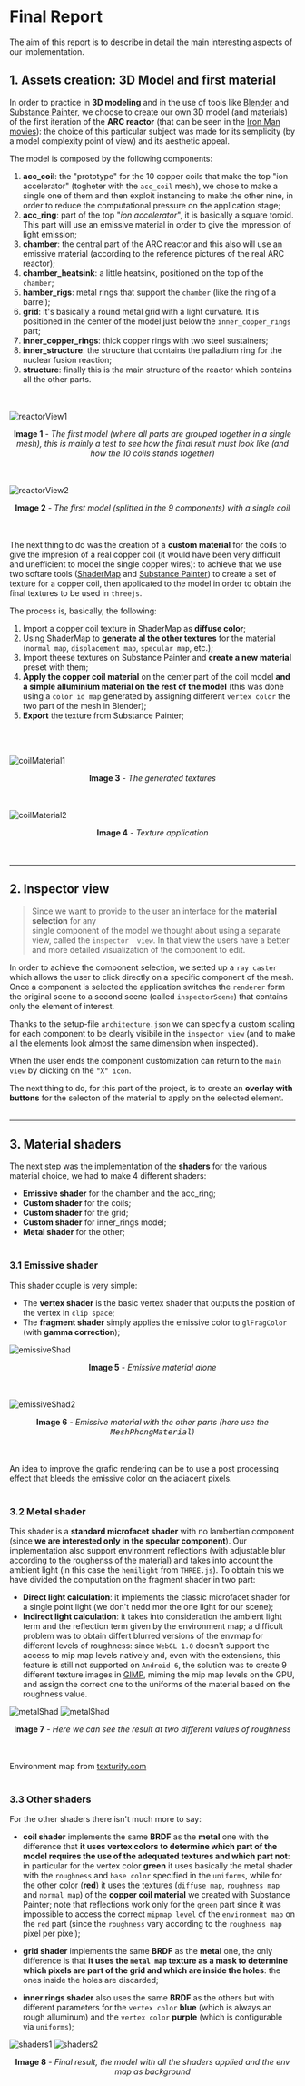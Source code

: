 # Final Report

The aim of this report is to describe in detail the main interesting aspects of our implementation. 

## **1**. Assets creation: 3D Model and first material
In order to practice in **3D modeling** and in the use of tools like 
[Blender](https://www.blender.org/) and [Substance Painter](https://www.substance3d.com/), 
we choose to create our own 3D model (and materials) of the first iteration of the 
**ARC reactor** (that can be seen in the 
[Iron Man movies](https://it.wikipedia.org/wiki/Iron_Man_(film))): 
the choice of this particular subject was made for its semplicity (by a model complexity 
point of view) and its aesthetic appeal.

The model is composed by the following components:
1.  **acc_coil**: the "prototype" for the 10 copper coils that make the top "ion accelerator" 
(togheter with the `acc_coil` mesh), we chose to make a single one of them and then exploit 
instancing to make the other nine, in order to reduce the computational pressure on the 
application stage;
2.  **acc_ring**: part of the top "*ion accelerator*", it is basically a square toroid. 
This part will use an emissive material in order to give the impression of light emission;
3.  **chamber**: the central part of the ARC reactor and this also will use an emissive 
material (according to the reference pictures of the real ARC reactor);
4.  **chamber_heatsink**: a little heatsink, positioned on the top of the `chamber`;
5.  **hamber_rigs**: metal rings that support the `chamber` (like the ring of a barrel);
6.  **grid**: it's basically a round metal grid with a light curvature. 
It is positioned in the center of the model just below the `inner_copper_rings` part;
7.  **inner_copper_rings**: thick copper rings with two steel sustainers;
8.  **inner_structure**: the structure that contains the palladium ring for the nuclear fusion reaction;
9.  **structure**: finally this is tha main structure of the reactor which contains all the other parts.

<br/><br/>
![reactorView1](assets/images/ArcBuild1.png)
<div style="text-align: center;"><strong>Image 1</strong> - <em>The first model (where all parts are grouped together in a single mesh), 
this is mainly a test to see how the final result must look like
(and how the 10 coils stands together)</em></div>
<br/><br/>

![reactorView2](assets/images/ArcBuild2.png)
<div style="text-align: center;"><strong>Image 2</strong> - <em>The first model (splitted in the 9 components) with a single coil</em></div>
<br/><br/>

The next thing to do was the creation of a **custom material** for the coils to give the 
impresion of a real copper coil (it would have been very difficult and unefficient to model 
the single copper wires): to achieve that we use two softare tools 
([ShaderMap](https://shadermap.com/home/) and [Substance Painter](https://www.substance3d.com/)) 
to create a set of texture for a copper coil, then applicated to the model in order to obtain 
the final textures to be used in `threejs`.

The process is, basically, the following:
1.  Import a copper coil texture in ShaderMap as **diffuse color**;
2.  Using ShaderMap to **generate al the other textures** for the material (`normal map`, 
`displacement map`, `specular map`, etc.);
3.  Import theese textures on Substance Painter and **create a new material** preset with them;
4.  **Apply the copper coil material** on the center part of the coil model 
**and a simple alluminium material on the rest of the model** (this was done using a 
`color id map` generated by assigning different `vertex color` the two part of the mesh in Blender);
5.  **Export** the texture from Substance Painter;

<br/><br/>

![coilMaterial1](assets/images/ArcBuild3.png)
<div style="text-align: center;"><strong>Image 3</strong> - <em>The generated textures</em></div>
<br/><br/>

![coilMaterial2](assets/images/ArcBuild4.png)
<div style="text-align: center;"><strong>Image 4</strong> - <em>Texture application</em></div>
<br/><br/>

---
## **2**. Inspector view
> Since we want to provide to the user an interface for the **material selection** for any  
single component of the model we thought about using a separate view, called the `inspector 
view`. In that view the users have a better and more detailed visualization of the component to edit.

In order to achieve the component selection, we setted up a `ray caster` which allows the user to click directly on a specific component of the mesh. 
Once a component is selected the application switches the `renderer` form the original scene to a second scene (called `inspectorScene`) that contains only the element of interest.

Thanks to the setup-file `architecture.json` we can specify a custom scaling for each component to be clearly visibile in the `inspector view` (and to make all the elements look almost the same dimension when inspected).

When the user ends the component customization can return to the `main view` by clicking on the `"X" icon`.

The next thing to do, for this part of the project, is to create an **overlay with buttons** for the selecton of the material to apply on the selected element.
<br/><br/>

---
## **3**. Material shaders

The next step was the implementation of the **shaders** for the various material choice, we had to make 4 different shaders:
-   **Emissive shader** for the chamber and the acc_ring;
-   **Custom shader** for the coils;
-   **Custom shader** for the grid;
-   **Custom shader** for inner_rings model;
-   **Metal shader** for the other;
<br/><br/>

### **3.1** Emissive shader
This shader couple is very simple:
-   The **vertex shader** is the basic vertex shader that outputs the position of the vertex in `clip space`;
-   The **fragment shader** simply applies the emissive color to `glFragColor` (with **gamma correction**);

![emissiveShad](assets/images/shaders1.png)
<div style="text-align: center;"><strong>Image 5</strong> - <em>Emissive material alone</em></div>
<br/><br/>

![emissiveShad2](assets/images/shaders2.png)
<div style="text-align: center;"><strong>Image 6</strong> - <em>Emissive material with the other parts (here use the <tt>MeshPhongMaterial</tt>)</em></div>
<br/><br/>

An idea to improve the grafic rendering can be to use a post processing effect that bleeds the emissive color on the adiacent pixels.
<br/><br/>

### **3.2** Metal shader

This shader is a **standard microfacet shader** with no lambertian component (since **we are interested only in the specular component**).
Our implementation also support environment reflections (with adjustable blur according to the roughenss of the material) and takes into account the ambient light (in this case the `hemilight` from `THREE.js`).
To obtain this we have divided the computation on the fragment shader in two part:
-   **Direct light calculation**: it implements the classic microfacet shader for a single point light (we don't nedd mor the one light for our scene);
-   **Indirect light calculation**: it takes into consideration the ambient light term and the reflection term given by the environment map; a difficult problem was to obtain differt blurred versions of the envmap for different levels of roughness: since `WebGL 1.0` doesn't support the access to mip map levels natively and, even with the extensions, this feature is still not supported on `Android 6`, the solution was to create 9 different texture images in [GIMP](https://www.gimp.org/), miming the mip map levels on the GPU, and assign the correct one to the uniforms of the material based on the roughness value.

![metalShad](assets/images/shaders3.png)
![metalShad](assets/images/shaders4.png)
<div style="text-align: center;"><strong>Image 7</strong> - <em>Here we can see the result at two different values of roughness</em></div>
<br/><br/>

Environment map from [texturify.com](texturify.com)
<br/><br/>

### **3.3** Other shaders
For the other shaders there isn't much more to say:

-   **coil shader** implements the same **BRDF** as the **metal** one with the difference that **it uses vertex colors to determine which part of the model requires the use of the adequated textures and which part not**: in particular for the vertex color **green** it uses basically the metal shader with the `roughness` and `base color` specified in the `uniforms`, while for the other color (**red**) it uses the textures (`diffuse map`, `roughness map` and `normal map`) of the **copper coil material** we created with Substance Painter; note that reflections work only for the `green` part since it was impossible to access the correct `mipmap level` of the `environment map` on the `red` part (since the `roughness` vary according to the `roughness map` pixel per pixel);

-   **grid shader** implements the same **BRDF** as the **metal** one, the only difference is that **it uses the `metal map` texture as a mask to determine which pixels are part of the grid and which are inside the holes**: the ones inside the holes are discarded;

-   **inner rings shader** also uses the same **BRDF** as the others but with different parameters for the `vertex color` **blue** (which is always an rough alluminum) and the `vertex color` **purple** (which is configurable via `uniforms`);

![shaders1](assets/images/shaders5.png)
![shaders2](assets/images/shaders6.png)
<div style="text-align: center;"><strong>Image 8</strong> - <em>Final result, the model with all the shaders applied and the env map as background</em></div>
<br/><br/>
